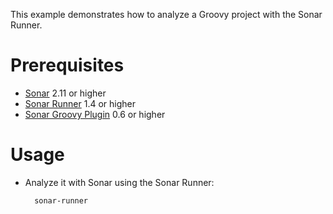 This example demonstrates how to analyze a Groovy project with the Sonar Runner.

Prerequisites
=============
* [Sonar](http://www.sonarsource.org/downloads/) 2.11 or higher
* [Sonar Runner](http://docs.codehaus.org/display/SONAR/Installing+and+Configuring+Sonar+Runner) 1.4 or higher
* [Sonar Groovy Plugin](http://docs.codehaus.org/display/SONAR/Groovy+Plugin) 0.6 or higher

Usage
=====
* Analyze it with Sonar using the Sonar Runner:

        sonar-runner

